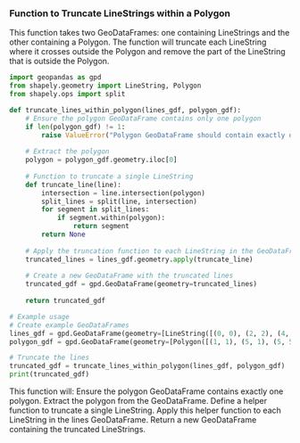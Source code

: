 ### Function to Truncate LineStrings within a Polygon

This function takes two GeoDataFrames: one containing LineStrings and the other containing a Polygon. The function will truncate each LineString where it crosses outside the Polygon and remove the part of the LineString that is outside the Polygon.

```python
import geopandas as gpd
from shapely.geometry import LineString, Polygon
from shapely.ops import split

def truncate_lines_within_polygon(lines_gdf, polygon_gdf):
    # Ensure the polygon GeoDataFrame contains only one polygon
    if len(polygon_gdf) != 1:
        raise ValueError("Polygon GeoDataFrame should contain exactly one polygon.")
    
    # Extract the polygon
    polygon = polygon_gdf.geometry.iloc[0]
    
    # Function to truncate a single LineString
    def truncate_line(line):
        intersection = line.intersection(polygon)
        split_lines = split(line, intersection)
        for segment in split_lines:
            if segment.within(polygon):
                return segment
        return None
    
    # Apply the truncation function to each LineString in the GeoDataFrame
    truncated_lines = lines_gdf.geometry.apply(truncate_line)
    
    # Create a new GeoDataFrame with the truncated lines
    truncated_gdf = gpd.GeoDataFrame(geometry=truncated_lines)
    
    return truncated_gdf

# Example usage
# Create example GeoDataFrames
lines_gdf = gpd.GeoDataFrame(geometry=[LineString([(0, 0), (2, 2), (4, 4), (6, 6)])])
polygon_gdf = gpd.GeoDataFrame(geometry=[Polygon([(1, 1), (5, 1), (5, 5), (1, 5)])])

# Truncate the lines
truncated_gdf = truncate_lines_within_polygon(lines_gdf, polygon_gdf)
print(truncated_gdf)
```


This function will:
Ensure the polygon GeoDataFrame contains exactly one polygon.
Extract the polygon from the GeoDataFrame.
Define a helper function to truncate a single LineString.
Apply this helper function to each LineString in the lines GeoDataFrame.
Return a new GeoDataFrame containing the truncated LineStrings.

